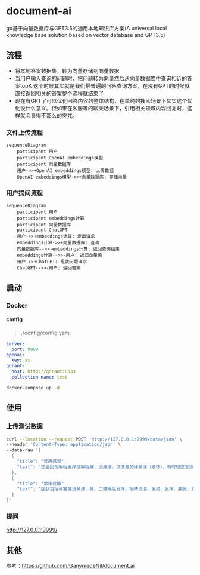 # document-ai
go基于向量数据库与GPT3.5的通用本地知识库方案(A universal local knowledge base solution based on vector database and GPT3.5)

## 流程

- 将本地答案数据集，转为向量存储到向量数据
- 当用户输入查询的问题时，把问题转为向量然后从向量数据库中查询相近的答案topK 这个时候其实就是我们最普遍的问答查询方案，在没有GPT的时候就直接返回相关的答案整个流程就结束了
- 现在有GPT了可以优化回答内容的整体结构，在单纯的搜索场景下其实这个优化没什么意义。但如果在客服等的聊天场景下，引用相关领域内容回复时，这样就会显得不那么的突兀。

### 文件上传流程

```mermaid
sequenceDiagram
    participant 用户
    participant OpenAI embeddings模型
    participant 向量数据库
    用户->>+OpenAI embeddings模型: 上传数据
    OpenAI embeddings模型->>+向量数据库: 存储向量
```

### 用户提问流程


```mermaid
sequenceDiagram
    participant 用户
    participant embeddings计算
    participant 向量数据库
    participant ChatGPT
    用户->>+embeddings计算: 发出请求
    embeddings计算->>+向量数据库: 查询
    向量数据库-->>-embeddings计算: 返回查询结果
    embeddings计算-->>-用户: 返回向量值
    用户->>+ChatGPT: 组装问题请求
    ChatGPT-->>-用户: 返回答案

```

## 启动

### Docker

#### config

> ./config/config.yaml

```yaml
server:
  port: 9999
openai:
  key: xx
qdrant:
  host: http://qdrant:6333
  collection-name: test
```



```bash
docker-compose up -d
```



## 使用

### 上传测试数据

```bash
curl --location --request POST 'http://127.0.0.1:9999/data/json' \
--header 'Content-Type: application/json' \
--data-raw '[
  {
    "title": "普通感冒",
    "text": "您会出现喉咙发痒或喉咙痛，流鼻涕，流清澈的稀鼻涕（液体），有时轻度发热"
  },
  {
    "title": "常年过敏",
    "text": "症状包括鼻塞或流鼻涕，鼻、口或喉咙发痒，眼睛流泪、发红、发痒、肿胀，打喷嚏。"
  }
]'
```

### 提问

http://127.0.0.1:9999/

## 其他

参考：https://github.com/GanymedeNil/document.ai
